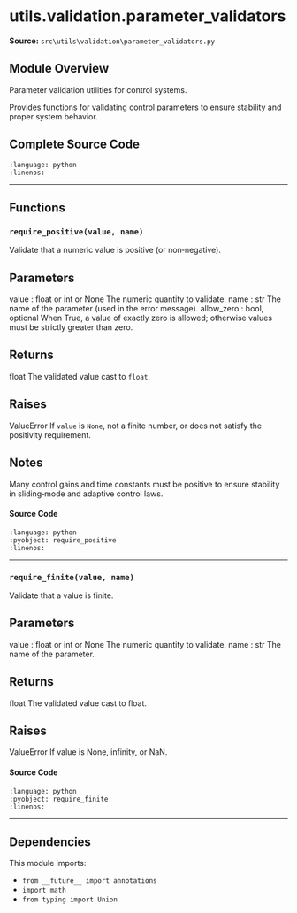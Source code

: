 # utils.validation.parameter_validators

**Source:** `src\utils\validation\parameter_validators.py`

## Module Overview

Parameter validation utilities for control systems.

Provides functions for validating control parameters to ensure stability
and proper system behavior.

## Complete Source Code

```{literalinclude} ../../../src/utils/validation/parameter_validators.py
:language: python
:linenos:
```

---

## Functions

### `require_positive(value, name)`

Validate that a numeric value is positive (or non‑negative).

Parameters
----------
value : float or int or None
    The numeric quantity to validate.
name : str
    The name of the parameter (used in the error message).
allow_zero : bool, optional
    When True, a value of exactly zero is allowed; otherwise values must
    be strictly greater than zero.

Returns
-------
float
    The validated value cast to ``float``.

Raises
------
ValueError
    If ``value`` is ``None``, not a finite number, or does not satisfy
    the positivity requirement.

Notes
-----
Many control gains and time constants must be positive to ensure
stability in sliding‑mode and adaptive control laws.

#### Source Code

```{literalinclude} ../../../src/utils/validation/parameter_validators.py
:language: python
:pyobject: require_positive
:linenos:
```

---

### `require_finite(value, name)`

Validate that a value is finite.

Parameters
----------
value : float or int or None
    The numeric quantity to validate.
name : str
    The name of the parameter.

Returns
-------
float
    The validated value cast to float.

Raises
------
ValueError
    If value is None, infinity, or NaN.

#### Source Code

```{literalinclude} ../../../src/utils/validation/parameter_validators.py
:language: python
:pyobject: require_finite
:linenos:
```

---

## Dependencies

This module imports:

- `from __future__ import annotations`
- `import math`
- `from typing import Union`
